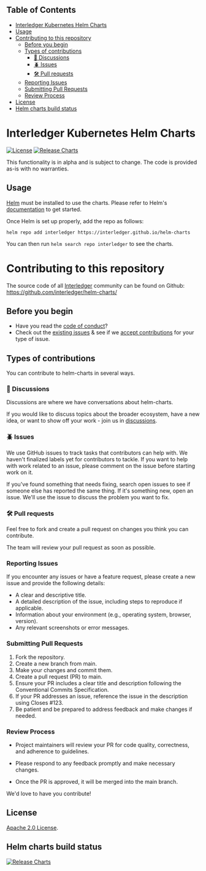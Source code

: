## Table of Contents

- [Interledger Kubernetes Helm Charts](#interledger-kubernetes-helm-charts)
- [Usage](#usage)
- [Contributing to this repository](#contributing-to-this-repository)
  - [Before you begin](#before-you-begin)
  - [Types of contributions](#types-of-contributions)
    - [:mega: Discussions](#mega-discussions)
    - [:beetle: Issues](#beetle-issues)
    - [:hammer_and_wrench: Pull requests](#hammer_and_wrench-pull-requests)
  - [Reporting Issues](#reporting-issues)
  - [Submitting Pull Requests](#submitting-pull-requests)
  - [Review Process](#review-process)
- [License](#license)
- [Helm charts build status](#helm-charts-build-status)
  
# Interledger Kubernetes Helm Charts

[![License](https://img.shields.io/badge/License-Apache%202.0-blue.svg)](https://opensource.org/licenses/Apache-2.0) [![Release Charts](https://github.com/interledger/helm-charts/actions/workflows/release.yaml/badge.svg?branch=main)](https://github.com/interledger/helm-charts/actions/workflows/release.yaml)

This functionality is in alpha and is subject to change. The code is provided as-is with no warranties.

## Usage

[Helm](https://helm.sh) must be installed to use the charts.
Please refer to Helm's [documentation](https://helm.sh/docs/) to get started.

Once Helm is set up properly, add the repo as follows:

```console
helm repo add interledger https://interledger.github.io/helm-charts
```

You can then run `helm search repo interledger` to see the charts.

# Contributing to this repository

The source code of all [Interledger](https://interledger.org) community can be found on Github: <https://github.com/interledger/helm-charts/>

## Before you begin

- Have you read the [code of conduct](code_of_conduct.md)?
- Check out the [existing issues](https://github.com/interledger/helm-charts/issues) & see if we [accept contributions](#types-of-contributions) for your type of issue.

## Types of contributions

You can contribute to helm-charts in several ways.

### :mega: Discussions

Discussions are where we have conversations about helm-charts.

If you would like to discuss topics about the broader ecosystem, have a new idea, or want to show off your work - join us in [discussions](https://github.com/interledger/helm-charts/discussions).

### :beetle: Issues

We use GitHub issues to track tasks that contributors can help with. We haven't finalized labels yet for contributors to tackle. If you want to help with work related to an issue, please comment on the issue before starting work on it.

If you've found something that needs fixing, search open issues to see if someone else has reported the same thing. If it's something new, open an issue. We'll use the issue to discuss the problem you want to fix.

### :hammer_and_wrench: Pull requests

Feel free to fork and create a pull request on changes you think you can contribute.

The team will review your pull request as soon as possible.
<!-- Keep full URL links to repo files because this README syncs from main to gh-pages.  -->
### Reporting Issues

If you encounter any issues or have a feature request, please create a new issue and provide the following details:

- A clear and descriptive title.
- A detailed description of the issue, including steps   to reproduce if applicable.
- Information about your environment (e.g., operating system, browser, version).
- Any relevant screenshots or error messages.

### Submitting Pull Requests

1. Fork the repository.
2. Create a new branch from main.
3. Make your changes and commit them.
4. Create a pull request (PR) to main.
5. Ensure your PR includes a clear title and description following the Conventional Commits Specification.
6. If your PR addresses an issue, reference the issue in the description using Closes #123.
7. Be patient and be prepared to address feedback and make changes if needed.

### Review Process

- Project maintainers will review your PR for code quality, correctness, and adherence to guidelines.

- Please respond to any feedback promptly and make necessary changes.

- Once the PR is approved, it will be merged into the main branch.



We'd love to have you contribute!

<!-- Please refer to our [contribution guidelines](https://github.com/interledger/helm-charts/blob/main/CONTRIBUTING.md) for details. -->

## License

<!-- Keep full URL links to repo files because this README syncs from main to gh-pages.  -->

[Apache 2.0 License](https://github.com/interledger/helm-charts/blob/main/LICENSE).

## Helm charts build status

[![Release Charts](https://github.com/interledger/helm-charts/actions/workflows/release.yaml/badge.svg?branch=main)](https://github.com/interledger/helm-charts/actions/workflows/release.yaml)
